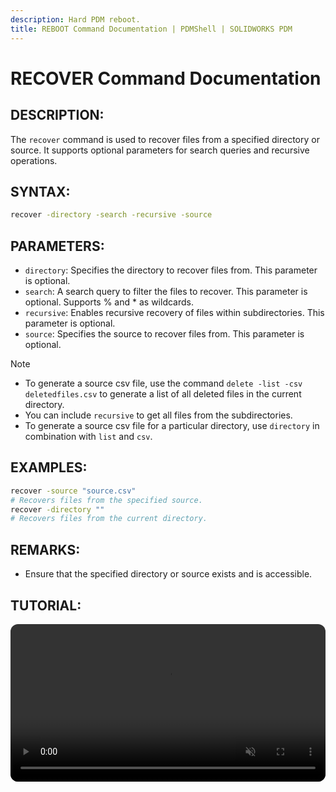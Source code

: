 ```yaml
---
description: Hard PDM reboot.
title: REBOOT Command Documentation | PDMShell | SOLIDWORKS PDM
---
```

# RECOVER Command Documentation

## DESCRIPTION:
The `recover` command is used to recover files from a specified directory or source. It supports optional parameters for search queries and recursive operations.

## SYNTAX:
```bash
recover -directory -search -recursive -source 
```

## PARAMETERS:

- `directory`: Specifies the directory to recover files from. This parameter is optional.
- `search`: A search query to filter the files to recover. This parameter is optional. Supports % and * as wildcards.
- `recursive`: Enables recursive recovery of files within subdirectories. This parameter is optional.
- `source`: Specifies the source to recover files from. This parameter is optional.

>[!NOTE]
> - To generate a source csv file, use the command `delete -list -csv deletedfiles.csv` to generate a list of all deleted files in the current directory.
> - You can include `recursive` to get all files from the subdirectories.
> - To generate a source csv file for a particular directory, use `directory` in combination with `list` and `csv`. 

## EXAMPLES:
```bash
recover -source "source.csv"
# Recovers files from the specified source.
recover -directory ""
# Recovers files from the current directory.
```

## REMARKS:
- Ensure that the specified directory or source exists and is accessible.

## TUTORIAL:
 <video src="https://bluebyte.biz/wp-content/pdmshellvideos/recover.mp4" autoplay muted controls style="width: 100%; border-radius: 12px;"></video>
